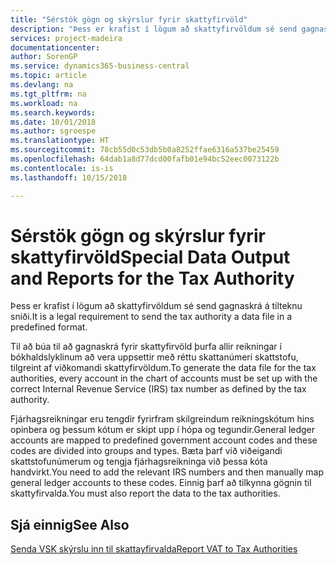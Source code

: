 ```yaml
---
title: "Sérstök gögn og skýrslur fyrir skattyfirvöld"
description: "Þess er krafist í lögum að skattyfirvöldum sé send gagnaskrá á tilteknu sniði."
services: project-madeira
documentationcenter: 
author: SorenGP
ms.service: dynamics365-business-central
ms.topic: article
ms.devlang: na
ms.tgt_pltfrm: na
ms.workload: na
ms.search.keywords: 
ms.date: 10/01/2018
ms.author: sgroespe
ms.translationtype: HT
ms.sourcegitcommit: 78cb55d0c53db5b0a8252ffae6316a537be25459
ms.openlocfilehash: 64dab1a8d77dcd00fafb01e94bc52eec0073122b
ms.contentlocale: is-is
ms.lasthandoff: 10/15/2018

---
```

# <a name="special-data-output-and-reports-for-the-tax-authority"></a><span data-ttu-id="fecf2-103">Sérstök gögn og skýrslur fyrir skattyfirvöld</span><span class="sxs-lookup"><span data-stu-id="fecf2-103">Special Data Output and Reports for the Tax Authority</span></span>
<span data-ttu-id="fecf2-104">Þess er krafist í lögum að skattyfirvöldum sé send gagnaskrá á tilteknu sniði.</span><span class="sxs-lookup"><span data-stu-id="fecf2-104">It is a legal requirement to send the tax authority a data file in a predefined format.</span></span>  

<span data-ttu-id="fecf2-105">Til að búa til að gagnaskrá fyrir skattyfirvöld þurfa allir reikningar í bókhaldslyklinum að vera uppsettir með réttu skattanúmeri skattstofu, tilgreint af viðkomandi skattyfirvöldum.</span><span class="sxs-lookup"><span data-stu-id="fecf2-105">To generate the data file for the tax authorities, every account in the chart of accounts must be set up with the correct Internal Revenue Service (IRS) tax number as defined by the tax authority.</span></span>  

<span data-ttu-id="fecf2-106">Fjárhagsreikningar eru tengdir fyrirfram skilgreindum reikningskótum hins opinbera og þessum kótum er skipt upp í hópa og tegundir.</span><span class="sxs-lookup"><span data-stu-id="fecf2-106">General ledger accounts are mapped to predefined government account codes and these codes are divided into groups and types.</span></span> <span data-ttu-id="fecf2-107">Bæta þarf við viðeigandi skattstofunúmerum og tengja fjárhagsreikninga við þessa kóta handvirkt.</span><span class="sxs-lookup"><span data-stu-id="fecf2-107">You need to add the relevant IRS numbers and then manually map general ledger accounts to these codes.</span></span> <span data-ttu-id="fecf2-108">Einnig þarf að tilkynna gögnin til skattyfirvalda.</span><span class="sxs-lookup"><span data-stu-id="fecf2-108">You must also report the data to the tax authorities.</span></span>  

## <a name="see-also"></a><span data-ttu-id="fecf2-109">Sjá einnig</span><span class="sxs-lookup"><span data-stu-id="fecf2-109">See Also</span></span>
[<span data-ttu-id="fecf2-110">Senda VSK skýrslu inn til skattayfirvalda</span><span class="sxs-lookup"><span data-stu-id="fecf2-110">Report VAT to Tax Authorities</span></span>](../../finance-how-report-vat.md)

